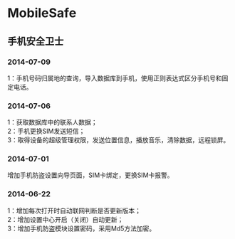 MobileSafe
==========

手机安全卫士
---------------
### 2014-07-09
1：手机号码归属地的查询，导入数据库到手机，使用正则表达式区分手机号和固定电话。
### 2014-07-06
1：获取数据库中的联系人数据；<br/>
2：手机更换SIM发送短信；<br/>
3：取得设备的超级管理权限，发送位置信息，播放音乐，清除数据，远程锁屏。
### 2014-07-01
增加手机防盗设置向导页面，SIM卡绑定，更换SIM卡报警。
### 2014-06-22
1：增加每次打开时自动联网判断是否更新版本；<br/>
2：增加设置中心开启（关闭）自动更新；<br/>
3：增加手机防盗模块设置密码，采用Md5方法加密。